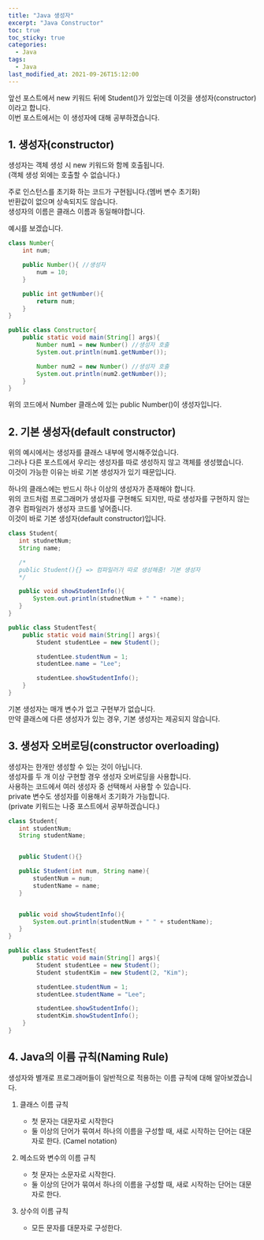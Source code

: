 ```yaml
---
title: "Java 생성자"
excerpt: "Java Constructor"
toc: true
toc_sticky: true
categories:
  - Java
tags:
  - Java
last_modified_at: 2021-09-26T15:12:00
---
```


앞선 포스트에서 new 키워드 뒤에 Student()가 있었는데 이것을 생성자(constructor)이라고 합니다.<br/>
이번 포스트에서는 이 생성자에 대해 공부하겠습니다.<br/>

## 1. 생성자(constructor)

생성자는 객체 생성 시 new 키워드와 함께 호출됩니다.<br/>
(객체 생성 외에는 호출할 수 없습니다.)<br/>

주로 인스턴스를 초기화 하는 코드가 구현됩니다.(멤버 변수 초기화)<br/>
반환값이 없으며 상속되지도 않습니다.<br/>
생성자의 이름은 클래스 이름과 동일해야합니다.<br/>

예시를 보겠습니다.

```java
class Number{
    int num;

    public Number(){ //생성자
        num = 10;
    }

    public int getNumber(){
        return num;
    }
}

public class Constructor{
    public static void main(String[] args){
        Number num1 = new Number() //생성자 호출
        System.out.println(num1.getNumber());

        Number num2 = new Number() //생성자 호출
        System.out.println(num2.getNumber());
    }
}
```

위의 코드에서 Number 클래스에 있는 public Number()이 생성자입니다.<br/>

## 2. 기본 생성자(default constructor)

위의 예시에서는 생성자를 클래스 내부에 명시해주었습니다.<br/>
그러나 다른 포스트에서 우리는 생성자를 따로 생성하지 않고 객체를 생성했습니다.<br/>
이것이 가능한 이유는 바로 기본 생성자가 있기 때문입니다.<br/>

하나의 클래스에는 반드시 하나 이상의 생성자가 존재해야 합니다.<br/>
위의 코드처럼 프로그래머가 생성자를 구현해도 되지만, 따로 생성자를 구현하지 않는 경우 컴파일러가 생성자 코드를 넣어줍니다.<br/>
이것이 바로 기본 생성자(default constructor)입니다.<br/>

```java
class Student{
   int studnetNum;
   String name;

   /*
   public Student(){} => 컴파일러가 따로 생성해줌! 기본 생성자
   */

   public void showStudentInfo(){
       System.out.println(studnetNum + " " +name);
   }
}

public class StudentTest{
    public static void main(String[] args){
        Student studentLee = new Student();

        studentLee.studentNum = 1;
        studentLee.name = "Lee";

        studentLee.showStudentInfo();
    }
}
```

기본 생성자는 매개 변수가 없고 구현부가 없습니다.<br/>
만약 클래스에 다른 생성자가 있는 경우, 기본 생성자는 제공되지 않습니다.<br/>

## 3. 생성자 오버로딩(constructor overloading)

생성자는 한개만 생성할 수 있는 것이 아닙니다.<br/>
생성자를 두 개 이상 구현할 경우 생성자 오버로딩을 사용합니다.<br/>
사용하는 코드에서 여러 생성자 중 선택해서 사용할 수 있습니다.<br/>
private 변수도 생성자를 이용해서 초기화가 가능합니다.<br/>
(private 키워드는 나중 포스트에서 공부하겠습니다.)<br/>

```java
class Student{
   int studentNum;
   String studentName;


   public Student(){}

   public Student(int num, String name){
       studentNum = num;
       studentName = name;
   }


   public void showStudentInfo(){
       System.out.println(studentNum + " " + studentName);
   }
}

public class StudentTest{
    public static void main(String[] args){
        Student studentLee = new Student();
        Student studentKim = new Student(2, "Kim");

        studentLee.studentNum = 1;
        studentLee.studentName = "Lee";

        studentLee.showStudentInfo();
        studentKim.showStudentInfo();
    }
}
```

## 4. Java의 이름 규칙(Naming Rule)

생성자와 별개로 프로그래머들이 일반적으로 적용하는 이름 규칙에 대해 알아보겠습니다.<br/>

1. 클래스 이름 규칙

   - 첫 문자는 대문자로 시작한다
   - 둘 이상의 단어가 묶여서 하나의 이름을 구성할 때, 새로 시작하는 단어는 대문자로 한다. (Camel notation)

2. 메소드와 변수의 이름 규칙

   - 첫 문자는 소문자로 시작한다.
   - 둘 이상의 단어가 묶여서 하나의 이름을 구성할 때, 새로 시작하는 단어는 대문자로 한다.

3. 상수의 이름 규칙

   - 모든 문자를 대문자로 구성한다.
